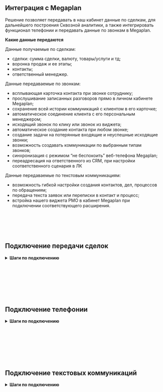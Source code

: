 ## Интеграция с Megaplan <br />  

Решение позволяет передавать в наш кабинет данные по сделкам, для дальнейшего построения Сквозной аналитики, а также интегрировать функционал телефонии и передавать данные по звонкам в Megaplan. <br />  

 **Какие данные передаются**   <br />  

 Данные получаемые по сделкам:    <br />
- сделки: сумма сделки, валюту, товары/услуги и тд;  
- воронка продаж и ее этапы;  
- контакты;  
- ответственный менеджер.  <br />  

Данные передаваемые по звонкам:  <br />

- всплывающая карточка контакта при звонке сотруднику;
- прослушивание записанных разговоров прямо в личном кабинете Megaplan;
- сохранение всей истории коммуникаций с клиентом в его карточке;
- автоматическое соединение клиента с его персональным менеджером;
- исходящий звонок по клику или звонок из виджета;
- автоматическое создание контакта при любом звонке;
- создание задачи на потерянные входящие и неуспешные исходящие звонки;
- возможность создавать коммуникации по выбранным типам звонков;
- синхронизация с режимом “не беспокоить” веб-телефона Megaplan;
- переадресация на ответственного из CRM, при настройки соответственного сценария в ЛК <br />

Данные передаваемые по текстовым коммуникациям:  <br />

- возможность гибкой настройки создания контактов, дел, процессов по обращениям;
- передача текста заявок или переписки в контакт и процесс;
- встройка нашего виджета РМО в кабинет Megaplan при подключении соответствующего расширения. <br />
<br />
<br />
<br />
<br />


## Подключение передачи сделок   <br />


<details>
 <summary style="font-weight:bold;"> Шаги по подключению </summary> <br />


1. Укажите **Учетные данные** <br /> 

Для авторизации в Megaplan необходимо: <br />  

- нажать "Авторизация в Megaplan";
- если ранеее добавляли учетные данные Megaplan, то выбрать их из списка, если нет, то нажать "Добавить учетные данные";
- заполнить значения:
  - название;
  - логин(username) и пароль(password) от Megaplan;
  - домен Megaplan в формате https://mp361546.megaplan.ru , часть 'mp361546' будет у каждого клиента уникальной.
    
После добавления учетных данных на странице появятся Параметры интеграции.

2. Нажмите **Активен** на этой странице. <br />  
3. Создайте приложение в Megaplan на Webhook url сервиса UIS из настроек.  <br />  

![image](megaplan_app.gif) 
<br />  

4.  Нажмите сохранить <br />  

После подключения интеграции сделки будут попадать в  Сырые данные -> Сделки.  <br />  
Для проверки корректности работы интеграции создайте тестовую сделку в Megaplan.

</details> 

<br />
<br />
<br />
<br />
<br />
<br />
<br />

## Подключение телефонии   <br />

<details>
 <summary style="font-weight:bold;"> Шаги по подключению </summary> <br />

1. Укажите **Учетные данные** <br /> 

Для авторизации в Megaplan необходимо: <br />  

- нажать "Авторизация в Megaplan";
- если ранеее добавляли учетные данные Megaplan, то выбрать их из списка, <br /> 
если нет, то нажать "Добавить учетные данные";
- заполнить значения:
  - название;
  - логин(username) и пароль(password) от Megaplan;
  - домен Megaplan в формате YOURDOMAIN.megaplan.ru, часть 'YOURDOMAIN' у каждого клиента уникальна.
    
После добавления учетных данных на странице появятся Параметры интеграции. <br />
<br />

2. **Синхронизация данных**  <br /> 


<details>
 <summary style="font-weight:bold;"> 2.1. Синхронизация настройки телефонии </summary> <br />
   
- В **Megaplan** заполните настройку телефонии: <br />  
  -  Под пользователем, который входит в группу «Директора» или «Админы», зайти в личный кабинет Megaplan. 
  -  В аккаунте выбрать раздел «Расширения». 
  -  Найти приложение «Телефония Новофон» в категории «Телефония» и установить его.
  -  Теперь необходимо указать для каждого пользователя Megaplan внутренний номер виртуальной АТС UIS. 
     - Для этого открываем интерфейс CRM-системы, переходим в раздел “Настройки”, открываем вкладку “Интеграция”, в меню слева выбираем пункт “Телефония”. 
     - Обращаем внимание на блок “Подключение к телефонии по API” и там нажимаем “Настройки телефонии”. 
     - Переходим на вкладку на “Пользователи”.
     - Добавьте всех пользователей, использующих телефонию. Для каждого из них укажите внутренние номера АТС из раздела "Сотрудники".  <br />

     ![image](megaplan_telephony.gif) 

     **Важно:** если сотрудник не будет указан в данном разделе, то функционал поднятия карточки звонка и передача информации по нему не будет доступен.  <br /> 
     - Нажимаем сохранить.  <br />
 
- Нажмите кнопку "Синхронизировать настройки телефонии из Megaplan". <br />

 </details> 
<br />

<details>
 <summary style="font-weight:bold;"> 2.2. Синхронизация сотрудников </summary> <br />

**Синхронизировать сотрудников** - настройка позволяет импортировать выбранных сотрудников из Megaplan в UIS. Связь сотрудника в UIS с сотрудником из Megaplan происходит по e-mail. <br />
При прожатии будут выведены дополнительные настройки: <br />
- список сотрудников из Megaplan. Необходимо выбрать тех сотрудников, которых требуется создать в UIS. <br />
- кнопка"Синхронизировать", для принудительной синхронизации сотрудников. По умолчанию синхронизация происходит каждые 2 часа. 
<br />
</details> 
<br />
   
3. **Настройки фильтрации** <br />

3.1 **Фильтровать по виртуальным номерам** - выберите настройку, если требуется  фильтрация по виртуальным номерам (в случае подключения нескольких сетей/интеграций). <br />
При прожатии будет выведена дополнительная настройка с выбором виртуальных номеров. <br />

3.2 **Список виртуальных номеров** - укажите виртуальные номера, по которым необходимо отображать данные по звонкам в Megaplan в подключенной сети. <br />

4. **Ответственный по умолчанию** - данный сотрудник будет назначен ответственным на создаваемые  сущности, если выбрана соотвествующая настройка .<br />
  
5. **Обработка звонков**  <br />

5.1.  **Создавать контакт при звонке** - настройка позволяет создавать контакт в разделе "Клиенты" при начале разговора. <br />

При её выборе выводится дополнительная настройка выбора ответственного сотрудника. <br /> 
**Назначать ответственного на** - выберете кого назначать ответственным за успешный звонок от нового клиента (последний или первый разговаривавший). <br />

5.2. **Передавать дополнительные поля в клиента** - настройка позволяет передавать дополнительные поля в контакт. <br />
При её выборе выводятся дополнительные настройки соответствия полей в Megaplan и UIS. <br />
Добавьте все требуемые значения. Если требуется передавать значение в поля не только при первичных звонках(при создании контакта), но и при повторных, выберете настройку "Обновлять всегда". <br />
 
5.3. **Создавать коммуникацию по звонку** - настройка позволяет создавать коммуникации в разделе "Клиенты" - "Коммуникации" с типом "Звонок" после завершения звонка. <br />
При её выборе выводятся дополнительные настройки передачи коммуникаций: <br />
  - **Создание коммуникации по типам звонков** - добавьте необходимые типы звонков, по которым необходимо создавать коммуникацию в требуемом статусе. <br />
  - **Длительность коммуникации** - укажите время в минутах, которое необходимо добавлять к времени начала коммуникации, при формировании времени окончания. По умолчанию указано 120 минут (2 часа). <br />
   
5.4. **Создавать дело по звонку** - настройка позволяет создавать дело в разделе "Календарь" -> "Список дел" после завершения звонка. <br />
При её выборе выводятся дополнительные настройки cоздания дел по типам звонка. <br />
Выберете необходимые типы звонков, их статусы, по которым необходимо создавать дела, а также ответственного за них.  <br />

5.5. **Создавать процесс по звонку** - - настройка позволяет создавать процесс в разделе “Процессы” после завершения звонка. <br />
При её выборе выводятся дополнительные настройки cоздания процесса по типам звонка. <br />
Выберете необходимые типы звонков, их статусы, по которым необходимо создавать процессы, а также ответственного за них и схему из Megaplan.  <br />

5.6. Выберите настройку **Включить переадресацию на персонального менеджера**, если необходима переадресация на персонального менеджера из CRM.  <br /> 

**Важно:** переадресация на персонального менеджера из CRM будет работать при настроенном сценарии с соответствующей операцией в UIS , а также при соответствии внутренних номеров сотрудников в Novofon и в разделе "Телефония" в Megaplan (подробнее в п.2.1).  <br /> 
   
6. **Звонки по клику из CRM** <br />

<br /> 

- **Номер для звонка по клику** - номер, который определяется у клиента при звонке от сотрудника, у которого нет зарегистрированной SIP-линии. <br /> 
- **Переопредeлять АОН для исходящих звонков** - выберете настройку, если требуется для всех исходящих звонков по клику отображать клиенту только выбранный номер в параметре "Номер для звонка по клику". <br />
  
7. Активируйте интеграцию. <br />

8. Нажмите сохранить <br />

<br />

Для проверки работы интеграции на тестовых звонках проверьте работы пунктов указаных в "Данные передаваемые по звонкам".
Если после всех настроек звонки в Megaplan не появляются, проверьте, совпадают ли внутренние номера сотрудников в разделе “Телефония” в Megaplan и нашем Личном кабинете.
   
 </details> 


<br />
<br />
<br />
<br />
<br />
<br />
<br />

## Подключение текстовых коммуникаций   <br />

<details>
 <summary style="font-weight:bold;"> Шаги по подключению </summary> <br />

1. Укажите **Учетные данные** <br /> 

Для авторизации в Megaplan необходимо: <br />  

- нажать "Авторизация в Megaplan";
- если ранеее добавляли учетные данные Megaplan, то выбрать их из списка, <br /> 
если нет, то нажать "Добавить учетные данные";
- заполнить значения:
  - название;
  - логин(username) и пароль(password) от Megaplan;
  - домен Megaplan в формате YOURDOMAIN.megaplan.ru, часть 'YOURDOMAIN' у каждого клиента уникальна.
    
После добавления учетных данных на странице появятся Параметры интеграции. <br />
<br />

2. **Передача заявок**  <br />

2.1. **Передавать заявки** -  выберете настройку, если требуется передавать данные по заявкам в Megaplan.<br />
При её выборе выводятся дополнительные настройки вариантов передачи заявок. <br />

2.2. **Условия фильтрации** - задайте условия, если требуется фильтровать заявки по сайтам и/или типам. <br />
2.3. **Ответственный по умолчанию** - данный сотрудник будет назначен ответственным на создаваемые  сущности, если выбрана соотвествующая настройка .<br />

2.4.  **Создавать контакт** -  настройка позволяет создавать контакт в разделе "Клиенты" по заявкам. <br />
При её выборе выводится дополнительная настройка дополнительных полей. <br /> 
- **Передавать дополнительные поля в клиента** - настройка позволяет передавать дополнительные поля в контакт. <br />
При её выборе выводятся дополнительные настройки соответствия полей в Megaplan и UIS. <br />
Добавьте все требуемые значения. Если требуется передавать значение в поля не только при первичных звонках(при создании контакта), но и при повторных, выберете настройку "Обновлять всегда". <br />

2.5. **Создавать дело** - настройка позволяет создавать дело в разделе "Календарь" -> "Список дел" по заявке. <br />
При её выборе выводятся дополнительные настройки cоздания дел по типам заявок. <br />
Выберете необходимые типы заявок по которым необходимо создавать дела, а также ответственного за них.  <br />

2.6. **Создавать процесс** - настройка позволяет создавать процесс в разделе “Процессы” по заявке. <br />
При её выборе выводятся дополнительные настройки cоздания процесса по типам заявок. <br />
Выберете необходимые типы заявок,  по которым необходимо создавать процессы, а также ответственного за них и схему из Megaplan.  <br />

3. **Передача чатов** <br />

3.1. **Передавать чаты** -  выберете настройку, если требуется передавать данные по чатам в Megaplan.<br />
При её выборе выводятся дополнительные настройки вариантов передачи чатов. <br />

3.2. **Условия фильтрации** - задайте условия, если требуется фильтровать заявки по сайтам, каналам и/или тегам <br />

3.3. **Ответственный по умолчанию** - данный сотрудник будет назначен ответственным на создаваемые  сущности, если выбрана соотвествующая настройка .<br />

3.4.  **Создавать контакт** -  настройка позволяет создавать контакт в разделе "Клиенты" по чатам. <br />
При её выборе выводятся дополнительные настройки: <br /> 

 - Выберете на **какое событие** создавать клиента: начало чата, завершение чата, простановка тега. 
 - **Передавать дополнительные поля в клиента** - настройка позволяет передавать дополнительные поля в контакт. <br />
 При её выборе выводятся дополнительные настройки соответствия полей в Megaplan и UIS. <br />
 Добавьте все требуемые значения. Если требуется передавать значение в поля не только при первичных звонках(при создании контакта), но и при повторных, выберете настройку "Обновлять всегда". <br />

3.5. **Создавать дело** - настройка позволяет создавать дело в разделе "Календарь" -> "Список дел" по заявке. <br />
При её выборе выводятся дополнительные настройки cоздания дел: <br />

- Выберете на **какое событие** создавать дело: начало чата, завершение чата, простановка тега. <br />
- Выберете кого указывать ответственным за дело. <br />

3.6. **Создавать процесс** - настройка позволяет создавать процесс в разделе “Процессы” по заявке. <br />
При её выборе выводятся дополнительные настройки cоздания процесса: <br />

- Выберете на **какое событие** создавать процесс: начало чата, завершение чата, простановка тега. <br />
- Выберете кого указывать ответственным за процесс. <br />
- Выберете схему из Megaplan , в которой требуется создавать процессы. <br />

<br />

Для проверки работы интеграции на тестовых обращениях проверьте работы пунктов указаных в "Данные передаваемые по текстовым коммуникациям". <br />

 </details> 
 
